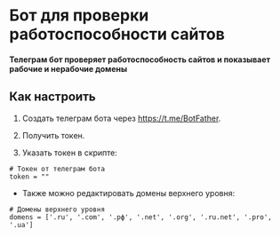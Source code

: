 # Бот для проверки работоспособности сайтов
#### Телеграм бот проверяет работоспособность сайтов и показывает рабочие и нерабочие домены

## Как настроить

1. Cоздать телеграм бота через https://t.me/BotFather.

2. Получить токен.

3. Указать токен в скрипте:

```
# Токен от телеграм бота
token = ""
```

- Также можно редактировать домены верхнего уровня:

```
# Домены верхнего уровня 
domens = ['.ru', '.com', '.рф', '.net', '.org', '.ru.net', '.pro', '.ua']
```
